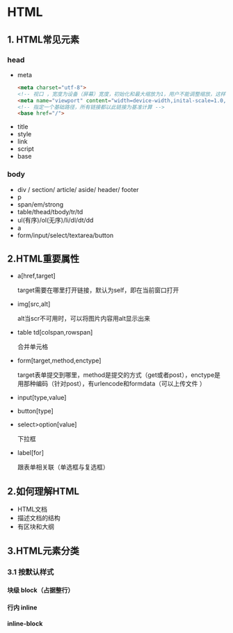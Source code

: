 
# HTML
## 1. HTML常见元素
### head
- meta
  ```html
  <meta charset="utf-8">
  <!-- 视口 ，宽度为设备（屏幕）宽度，初始化和最大缩放为1，用户不能调整缩放，这样可以让页面适配移动端-->
  <meta name="viewport" content="width=device-width,inital-scale=1.0,maximum-scale=1.0,user-scalable=no">
  <!-- 指定一个基础路径，所有链接都以此链接为基准计算 -->
  <base href="/">

  ```
- title
- style
- link
- script
- base
### body
- div / section/ article/ aside/ header/ footer
- p
- span/em/strong
- table/thead/tbody/tr/td
- ul(有序)/ol(无序)/li/dl/dt/dd
- a
- form/input/select/textarea/button
## 2.HTML重要属性
- a[href,target]
  
  target需要在哪里打开链接，默认为self，即在当前窗口打开 
- img[src,alt]
  
  alt当scr不可用时，可以将图片内容用alt显示出来
- table td[colspan,rowspan]
  
  合并单元格
- form[target,method,enctype]
  
  target表单提交到哪里，method是提交的方式（get或者post），enctype是用那种编码（针对post），有urlencode和formdata（可以上传文件 
  ）
- input[type,value]
- button[type]
- select>option[value]
  
  下拉框
- label[for]
  
  跟表单相关联（单选框与复选框）

## 2.如何理解HTML
- HTML文档
- 描述文档的结构
- 有区块和大纲

## 3.HTML元素分类
### 3.1 按默认样式
#### 块级 block（占据整行）
#### 行内 inline
#### inline-block